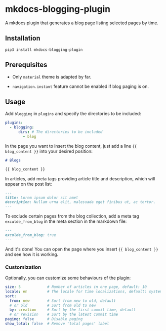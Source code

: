 # mkdocs-blogging-plugin

A mkdocs plugin that generates a blog page listing selected pages by time.

## Installation

```shell
pip3 install mkdocs-blogging-plugin
```

## Prerequisites

- Only `material` theme is adapted by far.

- `navigation.instant` feature cannot be enabled if blog paging is on.

## Usage

Add `blogging` in `plugins` and specify the directories to be included:

```yml
plugins:
  - blogging:
      dirs: # The directories to be included
        - blog
```

In the page you want to insert the blog content, just add a line `{{ blog_content }}` into your desired position:

```markdown
# Blogs

{{ blog_content }}
```

In articles, add meta tags providing article title and description, which will appear on the post list:

```markdown
---
title: Lorem ipsum dolor sit amet
description: Nullam urna elit, malesuada eget finibus ut, ac tortor.
---
```

To exclude certain pages from the blog collection, add a meta tag `exculde_from_blog` in the meta section in the markdown file:

```markdown
---
exculde_from_blog: true
---
```

And it's done! You can open the page where you insert `{{ blog_content }}` and see how it is working.

### Customization

Optionally, you can customize some behaviours of the plugin:

```yml
size: 5            # Number of articles in one page, default: 10
locale: en         # The locale for time localizations, default: system's locale
sort: 
  from: new        # Sort from new to old, default
  # or old         # Sort from old to new
  by: creation     # Sort by the first commit time, default
  # or revision    # Sort by the latest commit time
paging: false	   # Disable paging
show_total: false  # Remove 'total pages' label
```
